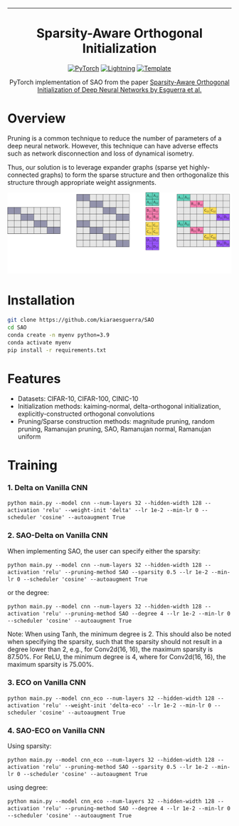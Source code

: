 <hr>
<div align="center">

# Sparsity-Aware Orthogonal Initialization

<a href="https://pytorch.org/get-started/locally/"><img alt="PyTorch" src="https://img.shields.io/badge/PyTorch-ee4c2c?logo=pytorch&logoColor=white"></a>
<a href="https://pytorchlightning.ai/"><img alt="Lightning" src="https://img.shields.io/badge/-Lightning-792ee5?logo=pytorchlightning&logoColor=white"></a>
<a href="https://github.com/DeepVoltaire/AutoAugment.git"><img alt="Template" src="https://img.shields.io/badge/-AutoAugment-017F2F?style=flat&logo=github&labelColor=gray"></a>


PyTorch implementation of SAO from the paper 
<a href="https://ieeexplore.ieee.org/document/10181312"> Sparsity-Aware Orthogonal Initialization of Deep Neural Networks by Esguerra et al. </a>




</div>

# Overview

Pruning is a common technique to reduce the number of parameters of a deep neural network. However, this technique can have adverse effects such as network disconnection and loss of dynamical isometry.

Thus, our solution is to leverage expander graphs (sparse yet highly-connected graphs) to form the sparse structure and then orthogonalize this structure through appropriate weight assignments.



![alt text](SAO.png)

# Installation

```bash
git clone https://github.com/kiaraesguerra/SAO
cd SAO
conda create -n myenv python=3.9
conda activate myenv
pip install -r requirements.txt
```

# Features
* Datasets: CIFAR-10, CIFAR-100, CINIC-10
* Initialization methods: kaiming-normal, delta-orthogonal initialization, explicitly-constructed orthogonal convolutions
* Pruning/Sparse construction methods: magnitude pruning, random pruning, Ramanujan pruning, SAO, Ramanujan normal, Ramanujan uniform



# Training

### 1. Delta on Vanilla CNN

```
python main.py --model cnn --num-layers 32 --hidden-width 128 --activation 'relu' --weight-init 'delta' --lr 1e-2 --min-lr 0 --scheduler 'cosine' --autoaugment True 
```

### 2. SAO-Delta on Vanilla CNN

When implementing SAO, the user can specify either the sparsity:

```
python main.py --model cnn --num-layers 32 --hidden-width 128 --activation 'relu' --pruning-method SAO --sparsity 0.5 --lr 1e-2 --min-lr 0 --scheduler 'cosine' --autoaugment True 
```

or the degree:

```
python main.py --model cnn --num-layers 32 --hidden-width 128 --activation 'relu' --pruning-method SAO --degree 4 --lr 1e-2 --min-lr 0 --scheduler 'cosine' --autoaugment True 
```

Note: When using Tanh, the minimum degree is 2. This should also be noted when specifying the sparsity, such that the sparsity should not result in a degree lower than 2, e.g., for Conv2d(16, 16), the maximum sparsity is 87.50%. For ReLU, the minimum degree is 4, where for Conv2d(16, 16), the maximum sparsity is 75.00%.

### 3. ECO on Vanilla CNN

```
python main.py --model cnn_eco --num-layers 32 --hidden-width 128 --activation 'relu' --weight-init 'delta-eco' --lr 1e-2 --min-lr 0 --scheduler 'cosine' --autoaugment True 
```

### 4. SAO-ECO on Vanilla CNN

Using sparsity:

```
python main.py --model cnn_eco --num-layers 32 --hidden-width 128 --activation 'relu' --pruning-method SAO --sparsity 0.5 --lr 1e-2 --min-lr 0 --scheduler 'cosine' --autoaugment True 
```

using degree:

```
python main.py --model cnn_eco --num-layers 32 --hidden-width 128 --activation 'relu' --pruning-method SAO --degree 4 --lr 1e-2 --min-lr 0 --scheduler 'cosine' --autoaugment True 
```


